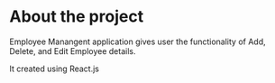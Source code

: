 # About the project

Employee Manangent application gives user the functionality of Add, Delete, and Edit Employee details.

It created using React.js

